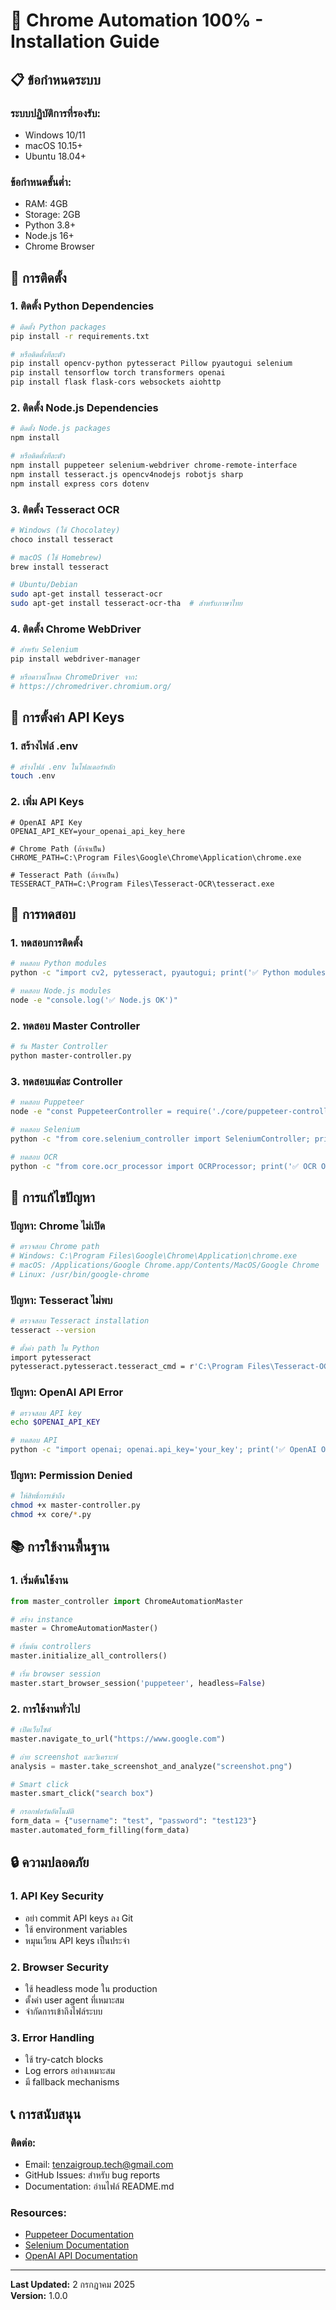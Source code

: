 # 🚀 Chrome Automation 100% - Installation Guide

## 📋 **ข้อกำหนดระบบ**

### **ระบบปฏิบัติการที่รองรับ:**
- Windows 10/11
- macOS 10.15+
- Ubuntu 18.04+

### **ข้อกำหนดขั้นต่ำ:**
- RAM: 4GB
- Storage: 2GB
- Python 3.8+
- Node.js 16+
- Chrome Browser

## 🔧 **การติดตั้ง**

### **1. ติดตั้ง Python Dependencies**
```bash
# ติดตั้ง Python packages
pip install -r requirements.txt

# หรือติดตั้งทีละตัว
pip install opencv-python pytesseract Pillow pyautogui selenium
pip install tensorflow torch transformers openai
pip install flask flask-cors websockets aiohttp
```

### **2. ติดตั้ง Node.js Dependencies**
```bash
# ติดตั้ง Node.js packages
npm install

# หรือติดตั้งทีละตัว
npm install puppeteer selenium-webdriver chrome-remote-interface
npm install tesseract.js opencv4nodejs robotjs sharp
npm install express cors dotenv
```

### **3. ติดตั้ง Tesseract OCR**
```bash
# Windows (ใช้ Chocolatey)
choco install tesseract

# macOS (ใช้ Homebrew)
brew install tesseract

# Ubuntu/Debian
sudo apt-get install tesseract-ocr
sudo apt-get install tesseract-ocr-tha  # สำหรับภาษาไทย
```

### **4. ติดตั้ง Chrome WebDriver**
```bash
# สำหรับ Selenium
pip install webdriver-manager

# หรือดาวน์โหลด ChromeDriver จาก:
# https://chromedriver.chromium.org/
```

## 🔑 **การตั้งค่า API Keys**

### **1. สร้างไฟล์ .env**
```bash
# สร้างไฟล์ .env ในโฟลเดอร์หลัก
touch .env
```

### **2. เพิ่ม API Keys**
```env
# OpenAI API Key
OPENAI_API_KEY=your_openai_api_key_here

# Chrome Path (ถ้าจำเป็น)
CHROME_PATH=C:\Program Files\Google\Chrome\Application\chrome.exe

# Tesseract Path (ถ้าจำเป็น)
TESSERACT_PATH=C:\Program Files\Tesseract-OCR\tesseract.exe
```

## 🧪 **การทดสอบ**

### **1. ทดสอบการติดตั้ง**
```bash
# ทดสอบ Python modules
python -c "import cv2, pytesseract, pyautogui; print('✅ Python modules OK')"

# ทดสอบ Node.js modules
node -e "console.log('✅ Node.js OK')"
```

### **2. ทดสอบ Master Controller**
```bash
# รัน Master Controller
python master-controller.py
```

### **3. ทดสอบแต่ละ Controller**
```bash
# ทดสอบ Puppeteer
node -e "const PuppeteerController = require('./core/puppeteer-controller.js'); console.log('✅ Puppeteer OK')"

# ทดสอบ Selenium
python -c "from core.selenium_controller import SeleniumController; print('✅ Selenium OK')"

# ทดสอบ OCR
python -c "from core.ocr_processor import OCRProcessor; print('✅ OCR OK')"
```

## 🚨 **การแก้ไขปัญหา**

### **ปัญหา: Chrome ไม่เปิด**
```bash
# ตรวจสอบ Chrome path
# Windows: C:\Program Files\Google\Chrome\Application\chrome.exe
# macOS: /Applications/Google Chrome.app/Contents/MacOS/Google Chrome
# Linux: /usr/bin/google-chrome
```

### **ปัญหา: Tesseract ไม่พบ**
```bash
# ตรวจสอบ Tesseract installation
tesseract --version

# ตั้งค่า path ใน Python
import pytesseract
pytesseract.pytesseract.tesseract_cmd = r'C:\Program Files\Tesseract-OCR\tesseract.exe'
```

### **ปัญหา: OpenAI API Error**
```bash
# ตรวจสอบ API key
echo $OPENAI_API_KEY

# ทดสอบ API
python -c "import openai; openai.api_key='your_key'; print('✅ OpenAI OK')"
```

### **ปัญหา: Permission Denied**
```bash
# ให้สิทธิ์การเข้าถึง
chmod +x master-controller.py
chmod +x core/*.py
```

## 📚 **การใช้งานพื้นฐาน**

### **1. เริ่มต้นใช้งาน**
```python
from master_controller import ChromeAutomationMaster

# สร้าง instance
master = ChromeAutomationMaster()

# เริ่มต้น controllers
master.initialize_all_controllers()

# เริ่ม browser session
master.start_browser_session('puppeteer', headless=False)
```

### **2. การใช้งานทั่วไป**
```python
# เปิดเว็บไซต์
master.navigate_to_url("https://www.google.com")

# ถ่าย screenshot และวิเคราะห์
analysis = master.take_screenshot_and_analyze("screenshot.png")

# Smart click
master.smart_click("search box")

# กรอกฟอร์มอัตโนมัติ
form_data = {"username": "test", "password": "test123"}
master.automated_form_filling(form_data)
```

## 🔒 **ความปลอดภัย**

### **1. API Key Security**
- อย่า commit API keys ลง Git
- ใช้ environment variables
- หมุนเวียน API keys เป็นประจำ

### **2. Browser Security**
- ใช้ headless mode ใน production
- ตั้งค่า user agent ที่เหมาะสม
- จำกัดการเข้าถึงไฟล์ระบบ

### **3. Error Handling**
- ใช้ try-catch blocks
- Log errors อย่างเหมาะสม
- มี fallback mechanisms

## 📞 **การสนับสนุน**

### **ติดต่อ:**
- Email: tenzaigroup.tech@gmail.com
- GitHub Issues: สำหรับ bug reports
- Documentation: อ่านไฟล์ README.md

### **Resources:**
- [Puppeteer Documentation](https://pptr.dev/)
- [Selenium Documentation](https://selenium-python.readthedocs.io/)
- [OpenAI API Documentation](https://platform.openai.com/docs/)

---

**Last Updated:** 2 กรกฎาคม 2025  
**Version:** 1.0.0 